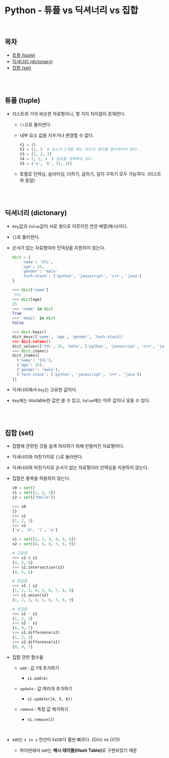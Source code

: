 # Python - 튜플 vs 딕셔너리 vs 집합

<br/>

## 목차

- <a href="https://github.com/SangYoonLee1231/TIL/blob/main/Python/python_tuple_dict_set.md#%ED%8A%9C%ED%94%8C-tuple">튜플 (tuple)</a>
- <a href="https://github.com/SangYoonLee1231/TIL/blob/main/Python/python_tuple_dict_set.md#%EB%94%95%EC%85%94%EB%84%88%EB%A6%AC-dictonary">딕셔너리 (dictonary)</a>
- <a href="https://github.com/SangYoonLee1231/TIL/blob/main/Python/python_tuple_dict_set.md#%EC%A7%91%ED%95%A9-set">집합 (set)</a>

<br/><br/>

## 튜플 (tuple)

- 리스트와 거의 비슷한 자료형이나, 몇 가지 차이점이 존재한다.

  - <code>()</code>으로 둘러싼다.

  - 내부 요소 값을 지우거나 변경할 수 없다.

    ```python
    t1 = ()
    t2 = (1, )  # 요소가 1개일 때는 반드시 콤마를 붙어주어야 한다.
    t3 = (1, 2, 3)
    t4 = 1, 2, 3  # 괄호를 생략해도 된다.
    t5 = ('a', 'b', (1, 2))
    ```

  - 튜플로 인덱싱, 슬라이싱, 더하기, 곱하기, 길이 구하기 모두 가능하다. (리스트와 동일)

<br/><br/>

## 딕셔너리 (dictonary)

- <code>Key</code>값과 <code>Value</code>값이 서로 쌍으로 이루어진 연관 배열(해시)이다.

- <code>{}</code>로 둘러싼다.

- 순서가 없는 자료형이라 인덱싱을 지원하지 않는다.

  ```python
  dict = {
      'name': 'SYL',
      'age': 25,
      'gender': 'male'
      'tech-stack': ['python', 'javascript', 'c++', 'java']
  }
  ```

  ```python
  >>> dict['name']
  'SYL'
  >>> dict[age]
  25
  >>> 'name' in dict
  True
  >>> 'email' in dict
  False
  ```

  ```python
  >>> dict.keys()
  dict_keys(['name', 'age', 'gender', 'tech-stack])
  >>> dict.values()
  dict_values(['SYL', 25, 'male', ['python', 'javascript', 'c++', 'java']])
  >>> dict.items()
  dict_items([
    ('name': 'SYL'),
    ('age': 25),
    ('gender': 'male'),
    ('tech-stack': ['python', 'javascript', 'c++', 'java'])
  ])
  ```

- 딕셔너리에서 <code>Key</code>는 고유한 값이다.

- <code>Key</code>에는 imutable한 값만 쓸 수 있고, <code>Value</code>에는 아무 값이나 넣을 수 있다.

<br/><br/>

## 집합 (set)

- 집합에 관련된 것을 쉽게 처리하기 위해 만들어진 자료형이다.

- 딕셔너리와 마찬가지로 <code>{}</code>로 둘러싼다.

- 딕셔너리와 마찬가지로 순서가 없는 자료형이라 인덱싱을 지원하지 않는다.

- 집합은 중복을 허용하지 않는다.

  ```python
  s0 = set()
  s1 = set([1, 2, 3])
  s2 = set(["Hello"])
  ```

  ```python
  >>> s0
  {}
  >>> s1
  {1, 2, 3}
  >>> s2
  {'e', 'H', 'l', 'o'}
  ```

  ```python
  s1 = set([1, 2, 3, 4, 5, 6])
  s2 = set([4, 5, 6, 7, 8, 9])
  ```

  ```python
  # 교집합
  >>> s1 & s2
  {4, 5, 6}
  >>> s1.intersection(s2)
  {4, 5, 6}

  # 합집합
  >>> s1 | s2
  {1, 2, 3, 4, 5, 6, 7, 8, 9}
  >>> s1.union(s2)
  {1, 2, 3, 4, 5, 6, 7, 8, 9}

  # 차집합
  >>> s1 - s2
  {1, 2, 3}
  >>> s2 - s1
  {8, 9, 7}
  >>> s1.difference(s2)
  {1, 2, 3}
  >>> s2.difference(s1)
  {8, 9, 7}
  ```

- 집합 관련 함수들

  - <code>add</code> : 값 1개 추가하기

    - <code>s1.add(4)</code>

  - <code>update</code> : 값 여러개 추가하기

    - <code>s1.update([4, 5, 6])</code>

  - <code>remove</code> : 특정 값 제거하기

    - <code>s1.remove(2)</code>

 <br/>

- set는 <code>x in s</code> 연산이 list보다 훨씬 빠르다. (O(n) vs O(1))

  - 파이썬에서 set는 <strong>해시 테이블(Hash Table)</strong>로 구현되었기 때문

  <br/>
